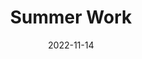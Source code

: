 ---
layout: section
title: Summer Work 
date: 2022-11-14
featured_image: https://res.cloudinary.com/dxm7ycyxz/image/upload/v1671024766/TechHigh.us/Student%20Life/Summer_Work_bejfw8.jpg

excerpt: Students must complete coursework over the summer as a prerequisite to the courses they will be taking that upcoming year. Click to learn more about the summer work assignments for 2022-2023.
---